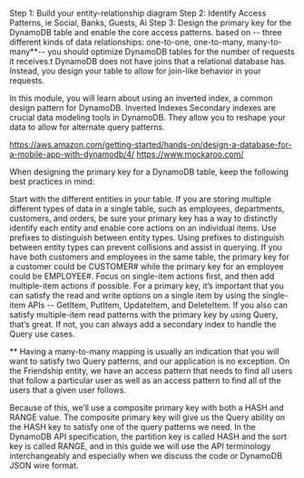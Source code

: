 Step 1: Build your entity-relationship diagram
Step 2: Identify Access Patterns, ie Social, Banks, Guests, Ai
Step 3: Design the primary key for the DynamoDB table and enable the core access patterns. based on -- three different kinds of data relationships: one-to-one, one-to-many, many-to-many\*\*-- you should optimize DynamoDB tables for the number of requests it receives.t DynamoDB does not have joins that a relational database has. Instead, you design your table to allow for join-like behavior in your requests.

In this module, you will learn about using an inverted index, a common design pattern for DynamoDB.
Inverted Indexes
Secondary indexes are crucial data modeling tools in DynamoDB. They allow you to reshape your data to allow for alternate query patterns.

https://aws.amazon.com/getting-started/hands-on/design-a-database-for-a-mobile-app-with-dynamodb/4/
https://www.mockaroo.com/

When designing the primary key for a DynamoDB table, keep the following best practices in mind:

Start with the different entities in your table. If you are storing multiple different types of data in a single table, such as employees, departments, customers, and orders, be sure your primary key has a way to distinctly identify each entity and enable core actions on an individual items.
Use prefixes to distinguish between entity types. Using prefixes to distinguish between entity types can prevent collisions and assist in querying. If you have both customers and employees in the same table, the primary key for a customer could be CUSTOMER#<CUSTOMERID> while the primary key for an employee could be EMPLOYEE#<EMPLOYEEID>.
Focus on single-item actions first, and then add multiple-item actions if possible. For a primary key, it’s important that you can satisfy the read and write options on a single item by using the single-item APIs -- GetItem, PutItem, UpdateItem, and DeleteItem. If you also can satisfy multiple-item read patterns with the primary key by using Query, that’s great. If not, you can always add a secondary index to handle the Query use cases.

\*\* Having a many-to-many mapping is usually an indication that you will want to satisfy two Query patterns, and our application is no exception. On the Friendship entity, we have an access pattern that needs to find all users that follow a particular user as well as an access pattern to find all of the users that a given user follows.

Because of this, we’ll use a composite primary key with both a HASH and RANGE value. The composite primary key will give us the Query ability on the HASH key to satisfy one of the query patterns we need. In the DynamoDB API specification, the partition key is called HASH and the sort key is called RANGE, and in this guide we will use the API terminology interchangeably and especially when we discuss the code or DynamoDB JSON wire format.
